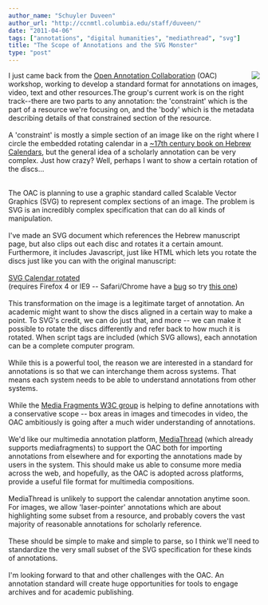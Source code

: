 ```yaml
---
author_name: "Schuyler Duveen"
author_url: "http://ccnmtl.columbia.edu/staff/duveen/"
date: "2011-04-06"
tags: ["annotations", "digital humanities", "mediathread", "svg"]
title: "The Scope of Annotations and the SVG Monster"
type: "post"
---
```


<img src="http://ccnmtl.columbia.edu/compiled/local/sky/svg_rotating/annotated.jpg" align="right" />

<div>I just came back from the&nbsp;<a href="http://www.openannotation.org/">Open Annotation Collaboration</a> (OAC) workshop, working to develop a standard format for annotations on images, video, text and other resources.The group's current work is on the right track--there are two parts to any annotation: the 'constraint' which is the part of a resource we're focusing on, and the 'body' which is the metadata describing details of that constrained section of the resource.</div><div><br /></div><div>A 'constraint' is mostly a simple section of an image like on the right where I circle the embedded rotating calendar in a <a href="https://blogs.cul.columbia.edu/jewishstudiesatcul/2011/01/12/sefer-evronot/">~17th century book on Hebrew Calendars</a>, but the general idea of a scholarly annotation can be very complex. Just how crazy? Well, perhaps I want to show a certain rotation of the discs...</div><div><br /></div>

<!--more-->

<meta http-equiv="content-type" content="text/html; charset=utf-8"><div>The OAC is planning to use a graphic standard called&nbsp;Scalable Vector Graphics (SVG) to represent complex sections of an image. The problem is SVG is an incredibly complex specification that can do all kinds of manipulation.</div><div><br /></div><div>I've made an SVG document which references the Hebrew manuscript page, but also&nbsp;clips out each disc and rotates it a certain amount. Furthermore, it includes Javascript, just like HTML which lets you rotate the discs just like you can with the original manuscript:</div><div><br /></div><div><a href="http://ccnmtl.columbia.edu/compiled/local/sky/svg_rotating/rotate.svg">SVG Calendar rotated</a></div><div>(requires Firefox 4 or IE9 -- Safari/Chrome have a <a href="http://code.google.com/p/chromium/issues/detail?id=48668">bug</a> so try <a href="http://ccnmtl.columbia.edu/compiled/local/sky/svg_rotating/">this one</a>)</div><div><br /></div><div>This transformation on the image is a legitimate target of annotation. An academic might want to show the discs aligned in a certain way to make a point. To SVG's credit, we can do just that, and more -- we can make it possible to rotate the discs differently and refer back to how much it is rotated. When script tags are included (which SVG allows), each annotation can be a complete computer program.</div><div><br /></div><div>While this is a powerful tool, the reason we are interested in a standard for annotations is so that we can interchange them across systems. That means each system needs to be able to understand annotations from other systems.&nbsp;</div><div><br /></div><meta http-equiv="content-type" content="text/html; charset=utf-8"><meta http-equiv="content-type" content="text/html; charset=utf-8"><div>While the&nbsp;<a href="http://www.w3.org/2008/WebVideo/Fragments/" style="text-decoration: underline; ">Media Fragments W3C group</a>&nbsp;is helping to define annotations with a conservative scope -- box areas in images and timecodes in video, the OAC ambitiously is going after a much wider understanding of annotations.</div><div><br /></div><div>We'd like our multimedia annotation platform,&nbsp;<a href="http://ccnmtl.columbia.edu/mediathread" style="text-decoration: underline; ">MediaThread</a>&nbsp;(which already supports mediafragments) to support the OAC both for importing annotations from elsewhere and for exporting the annotations made by users in the system. This should make us able to consume more media across the web, and hopefully, as the OAC is adopted across platforms, provide a useful file format for multimedia compositions.</div><div><br /></div><div>MediaThread is unlikely to support the calendar annotation anytime soon. For images, we allow 'laser-pointer'&nbsp;annotations which are about highlighting some subset from a resource, and probably covers the vast majority of reasonable annotations for scholarly reference.&nbsp;</div><div><br /></div><div>These should be simple to make and simple to parse, so I think we'll need to standardize the very small subset of the SVG specification for these kinds of annotations.&nbsp;</div><div><br /></div><div>I'm looking forward to that and other challenges with the OAC. An annotation standard will create huge opportunities for tools to engage archives and for academic publishing.&nbsp;</div><div><br /></div><div><br /></div>
